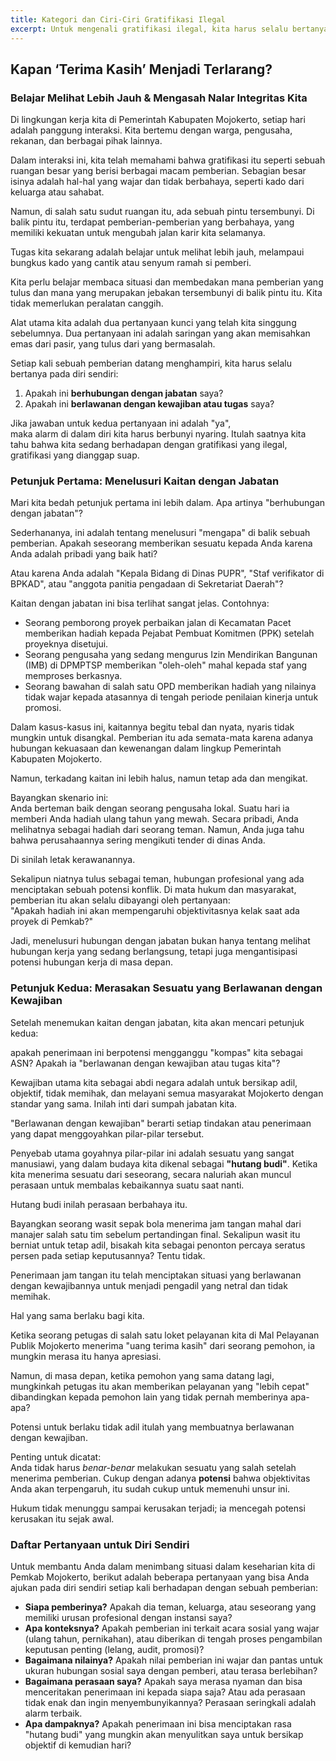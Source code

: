 ```yaml
---
title: Kategori dan Ciri-Ciri Gratifikasi Ilegal
excerpt: Untuk mengenali gratifikasi ilegal, kita harus selalu bertanya apakah sebuah pemberian berhubungan dengan jabatan kita di Pemerintah Kabupaten Mojokerto dan berpotensi mengganggu kewajiban kita. Jika kedua jawaban adalah "ya", maka pemberian itu bukan lagi sekadar ucapan terima kasih, melainkan sebuah risiko hukum yang harus dihindari demi menjaga integritas.
---
```


## **Kapan ‘Terima Kasih’ Menjadi Terlarang?**

### **Belajar Melihat Lebih Jauh & Mengasah Nalar Integritas Kita**

Di lingkungan kerja kita di Pemerintah Kabupaten Mojokerto, setiap hari adalah panggung interaksi. Kita bertemu dengan warga, pengusaha, rekanan, dan berbagai pihak lainnya.

Dalam interaksi ini, kita telah memahami bahwa gratifikasi itu seperti sebuah ruangan besar yang berisi berbagai macam pemberian. Sebagian besar isinya adalah hal-hal yang wajar dan tidak berbahaya, seperti kado dari keluarga atau sahabat.

Namun, di salah satu sudut ruangan itu, ada sebuah pintu tersembunyi. Di balik pintu itu, terdapat pemberian-pemberian yang berbahaya, yang memiliki kekuatan untuk mengubah jalan karir kita selamanya.

Tugas kita sekarang adalah belajar untuk melihat lebih jauh, melampaui bungkus kado yang cantik atau senyum ramah si pemberi.

Kita perlu belajar membaca situasi dan membedakan mana pemberian yang tulus dan mana yang merupakan jebakan tersembunyi di balik pintu itu. Kita tidak memerlukan peralatan canggih.

Alat utama kita adalah dua pertanyaan kunci yang telah kita singgung sebelumnya. Dua pertanyaan ini adalah saringan yang akan memisahkan emas dari pasir, yang tulus dari yang bermasalah.

Setiap kali sebuah pemberian datang menghampiri, kita harus selalu bertanya pada diri sendiri:

1.  Apakah ini **berhubungan dengan jabatan** saya?
2.  Apakah ini **berlawanan dengan kewajiban atau tugas** saya?

Jika jawaban untuk kedua pertanyaan ini adalah "ya",<br/>maka alarm di dalam diri kita harus berbunyi nyaring. Itulah saatnya kita tahu bahwa kita sedang berhadapan dengan gratifikasi yang ilegal, gratifikasi yang dianggap suap.

### **Petunjuk Pertama: Menelusuri Kaitan dengan Jabatan**

Mari kita bedah petunjuk pertama ini lebih dalam. Apa artinya "berhubungan dengan jabatan"?

Sederhananya, ini adalah tentang menelusuri "mengapa" di balik sebuah pemberian. Apakah seseorang memberikan sesuatu kepada Anda karena Anda adalah pribadi yang baik hati?

Atau karena Anda adalah "Kepala Bidang di Dinas PUPR", "Staf verifikator di BPKAD", atau "anggota panitia pengadaan di Sekretariat Daerah"?

Kaitan dengan jabatan ini bisa terlihat sangat jelas. Contohnya:

- Seorang pemborong proyek perbaikan jalan di Kecamatan Pacet memberikan hadiah kepada Pejabat Pembuat Komitmen (PPK) setelah proyeknya disetujui.
- Seorang pengusaha yang sedang mengurus Izin Mendirikan Bangunan (IMB) di DPMPTSP memberikan "oleh-oleh" mahal kepada staf yang memproses berkasnya.
- Seorang bawahan di salah satu OPD memberikan hadiah yang nilainya tidak wajar kepada atasannya di tengah periode penilaian kinerja untuk promosi.

Dalam kasus-kasus ini, kaitannya begitu tebal dan nyata, nyaris tidak mungkin untuk disangkal. Pemberian itu ada semata-mata karena adanya hubungan kekuasaan dan kewenangan dalam lingkup Pemerintah Kabupaten Mojokerto.

Namun, terkadang kaitan ini lebih halus, namun tetap ada dan mengikat.

Bayangkan skenario ini:<br/>Anda berteman baik dengan seorang pengusaha lokal. Suatu hari ia memberi Anda hadiah ulang tahun yang mewah. Secara pribadi, Anda melihatnya sebagai hadiah dari seorang teman. Namun, Anda juga tahu bahwa perusahaannya sering mengikuti tender di dinas Anda.

Di sinilah letak kerawanannya.

Sekalipun niatnya tulus sebagai teman, hubungan profesional yang ada menciptakan sebuah potensi konflik. Di mata hukum dan masyarakat, pemberian itu akan selalu dibayangi oleh pertanyaan: <br/>"Apakah hadiah ini akan mempengaruhi objektivitasnya kelak saat ada proyek di Pemkab?"

Jadi, menelusuri hubungan dengan jabatan bukan hanya tentang melihat hubungan kerja yang sedang berlangsung, tetapi juga mengantisipasi potensi hubungan kerja di masa depan.

### **Petunjuk Kedua: Merasakan Sesuatu yang Berlawanan dengan Kewajiban**

Setelah menemukan kaitan dengan jabatan, kita akan mencari petunjuk kedua:

apakah penerimaan ini berpotensi mengganggu "kompas" kita sebagai ASN? Apakah ia "berlawanan dengan kewajiban atau tugas kita"?

Kewajiban utama kita sebagai abdi negara adalah untuk bersikap adil, objektif, tidak memihak, dan melayani semua masyarakat Mojokerto dengan standar yang sama. Inilah inti dari sumpah jabatan kita.

"Berlawanan dengan kewajiban" berarti setiap tindakan atau penerimaan yang dapat menggoyahkan pilar-pilar tersebut.

Penyebab utama goyahnya pilar-pilar ini adalah sesuatu yang sangat manusiawi, yang dalam budaya kita dikenal sebagai **"hutang budi"**. Ketika kita menerima sesuatu dari seseorang, secara naluriah akan muncul perasaan untuk membalas kebaikannya suatu saat nanti.

Hutang budi inilah perasaan berbahaya itu.

Bayangkan seorang wasit sepak bola menerima jam tangan mahal dari manajer salah satu tim sebelum pertandingan final. Sekalipun wasit itu berniat untuk tetap adil, bisakah kita sebagai penonton percaya seratus persen pada setiap keputusannya? Tentu tidak.

Penerimaan jam tangan itu telah menciptakan situasi yang berlawanan dengan kewajibannya untuk menjadi pengadil yang netral dan tidak memihak.

Hal yang sama berlaku bagi kita.

Ketika seorang petugas di salah satu loket pelayanan kita di Mal Pelayanan Publik Mojokerto menerima "uang terima kasih" dari seorang pemohon, ia mungkin merasa itu hanya apresiasi.

Namun, di masa depan, ketika pemohon yang sama datang lagi, mungkinkah petugas itu akan memberikan pelayanan yang "lebih cepat" dibandingkan kepada pemohon lain yang tidak pernah memberinya apa-apa?

Potensi untuk berlaku tidak adil itulah yang membuatnya berlawanan dengan kewajiban.

Penting untuk dicatat: <br/>Anda tidak harus _benar-benar_ melakukan sesuatu yang salah setelah menerima pemberian. Cukup dengan adanya **potensi** bahwa objektivitas Anda akan terpengaruh, itu sudah cukup untuk memenuhi unsur ini.

Hukum tidak menunggu sampai kerusakan terjadi; ia mencegah potensi kerusakan itu sejak awal.

### **Daftar Pertanyaan untuk Diri Sendiri**

Untuk membantu Anda dalam menimbang situasi dalam keseharian kita di Pemkab Mojokerto, berikut adalah beberapa pertanyaan yang bisa Anda ajukan pada diri sendiri setiap kali berhadapan dengan sebuah pemberian:

- **Siapa pemberinya?** Apakah dia teman, keluarga, atau seseorang yang memiliki urusan profesional dengan instansi saya?
- **Apa konteksnya?** Apakah pemberian ini terkait acara sosial yang wajar (ulang tahun, pernikahan), atau diberikan di tengah proses pengambilan keputusan penting (lelang, audit, promosi)?
- **Bagaimana nilainya?** Apakah nilai pemberian ini wajar dan pantas untuk ukuran hubungan sosial saya dengan pemberi, atau terasa berlebihan?
- **Bagaimana perasaan saya?** Apakah saya merasa nyaman dan bisa menceritakan penerimaan ini kepada siapa saja? Atau ada perasaan tidak enak dan ingin menyembunyikannya? Perasaan seringkali adalah alarm terbaik.
- **Apa dampaknya?** Apakah penerimaan ini bisa menciptakan rasa "hutang budi" yang mungkin akan menyulitkan saya untuk bersikap objektif di kemudian hari?

